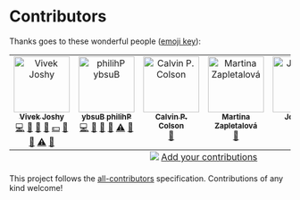 # Contributors

Thanks goes to these wonderful people ([emoji key](https://allcontributors.org/docs/en/emoji-key)):

<!-- ALL-CONTRIBUTORS-LIST:START - Do not remove or modify this section -->
<!-- prettier-ignore-start -->
<!-- markdownlint-disable -->
<table>
  <tbody>
    <tr>
      <td align="center" valign="top" width="14.28%"><a href="https://taven.me/"><img src="https://avatars.githubusercontent.com/u/8206808?v=4?s=100" width="100px;" alt="Vivek Joshy"/><br /><sub><b>Vivek Joshy</b></sub></a><br /><a href="https://github.com/OpenDebates/openskill.py/commits?author=vivekjoshy" title="Code">💻</a> <a href="https://github.com/OpenDebates/openskill.py/commits?author=vivekjoshy" title="Documentation">📖</a> <a href="#data-vivekjoshy" title="Data">🔣</a> <a href="#design-vivekjoshy" title="Design">🎨</a> <a href="#financial-vivekjoshy" title="Financial">💵</a> <a href="#maintenance-vivekjoshy" title="Maintenance">🚧</a> <a href="#research-vivekjoshy" title="Research">🔬</a> <a href="https://github.com/OpenDebates/openskill.py/commits?author=vivekjoshy" title="Tests">⚠️</a> <a href="https://github.com/OpenDebates/openskill.py/pulls?q=is%3Apr+reviewed-by%3Avivekjoshy" title="Reviewed Pull Requests">👀</a></td>
      <td align="center" valign="top" width="14.28%"><a href="https://philihp.com/"><img src="https://avatars.githubusercontent.com/u/1247668?v=4?s=100" width="100px;" alt="‮Philihp Busby"/><br /><sub><b>‮Philihp Busby</b></sub></a><br /><a href="https://github.com/OpenDebates/openskill.py/commits?author=philihp" title="Code">💻</a> <a href="https://github.com/OpenDebates/openskill.py/commits?author=philihp" title="Documentation">📖</a> <a href="#data-philihp" title="Data">🔣</a> <a href="#research-philihp" title="Research">🔬</a> <a href="https://github.com/OpenDebates/openskill.py/commits?author=philihp" title="Tests">⚠️</a> <a href="https://github.com/OpenDebates/openskill.py/pulls?q=is%3Apr+reviewed-by%3Aphilihp" title="Reviewed Pull Requests">👀</a></td>
      <td align="center" valign="top" width="14.28%"><a href="https://github.com/CalColson"><img src="https://avatars.githubusercontent.com/u/14209384?v=4?s=100" width="100px;" alt="Calvin P. Colson"/><br /><sub><b>Calvin P. Colson</b></sub></a><br /><a href="https://github.com/OpenDebates/openskill.py/commits?author=CalColson" title="Documentation">📖</a></td>
      <td align="center" valign="top" width="14.28%"><a href="https://github.com/martinazapletalova"><img src="https://avatars.githubusercontent.com/u/91736322?v=4?s=100" width="100px;" alt="Martina Zapletalová"/><br /><sub><b>Martina Zapletalová</b></sub></a><br /><a href="https://github.com/OpenDebates/openskill.py/issues?q=author%3Amartinazapletalova" title="Bug reports">🐛</a></td>
      <td align="center" valign="top" width="14.28%"><a href="https://erotemic.wordpress.com/"><img src="https://avatars.githubusercontent.com/u/3186211?v=4?s=100" width="100px;" alt="Jon Crall"/><br /><sub><b>Jon Crall</b></sub></a><br /><a href="https://github.com/OpenDebates/openskill.py/commits?author=Erotemic" title="Code">💻</a></td>
      <td align="center" valign="top" width="14.28%"><a href="https://github.com/bstummer"><img src="https://avatars.githubusercontent.com/u/52933850?v=4?s=100" width="100px;" alt="bstummer"/><br /><sub><b>bstummer</b></sub></a><br /><a href="https://github.com/OpenDebates/openskill.py/commits?author=bstummer" title="Documentation">📖</a></td>
    </tr>
  </tbody>
  <tfoot>
    <tr>
      <td align="center" size="13px" colspan="7">
        <img src="https://raw.githubusercontent.com/all-contributors/all-contributors-cli/1b8533af435da9854653492b1327a23a4dbd0a10/assets/logo-small.svg">
          <a href="https://all-contributors.js.org/docs/en/bot/usage">Add your contributions</a>
        </img>
      </td>
    </tr>
  </tfoot>
</table>

<!-- markdownlint-restore -->
<!-- prettier-ignore-end -->

<!-- ALL-CONTRIBUTORS-LIST:END -->

This project follows the [all-contributors](https://github.com/all-contributors/all-contributors) specification. Contributions of any kind welcome!
